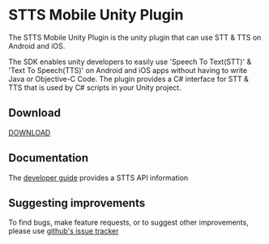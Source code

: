 # STTS Mobile Unity Plugin
The STTS Mobile Unity Plugin is the unity plugin that can use STT & TTS on Android and iOS. 

The SDK enables unity developers to easily use 'Speech To Text(STT)' & 'Text To Speech(TTS)' on Android and iOS apps without having to write Java or Objective-C Code. The plugin provides a C# interface for STT & TTS that is used by C# scripts in your Unity project.

## Download
[DOWNLOAD](https://assetstore.unity.com/packages/tools/integration/stts-206827#description)

## Documentation
The [developer guide](https://github.com/hankyojeong/STTS-Mobile-Unity/tree/master/DeveloperGuide) provides a STTS API information

## Suggesting improvements
To find bugs, make feature requests, or to suggest other improvements, please use [github's issue tracker](https://github.com/hankyojeong/STTS-Mobile-Unity/issues)
